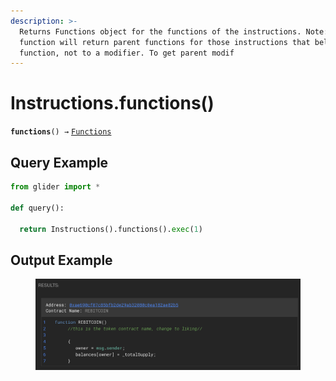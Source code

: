 ```yaml
---
description: >-
  Returns Functions object for the functions of the instructions. Note: The
  function will return parent functions for those instructions that belong to a
  function, not to a modifier. To get parent modif
---
```


# Instructions.functions()

**`functions`**`() →` [`Functions`](../callables/functions/)

## Query Example

```python
from glider import *

def query():
  
  return Instructions().functions().exec(1)
```

## Output Example

<figure><img src="../../.gitbook/assets/image.png" alt=""><figcaption></figcaption></figure>
